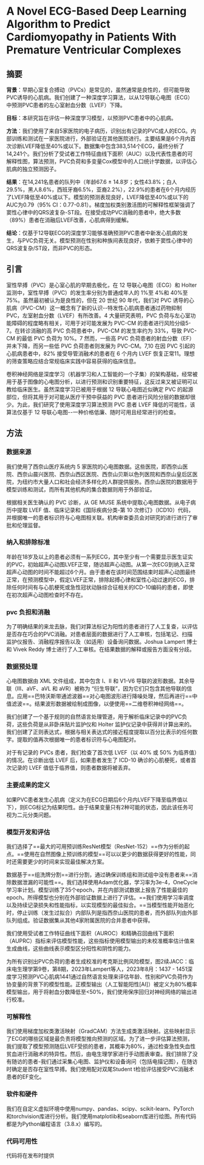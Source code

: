 # A Novel ECG-Based Deep Learning Algorithm to Predict Cardiomyopathy in Patients With Premature Ventricular Complexes

## 摘要

**背景**：早期心室复合搏动（PVCs）是常见的，虽然通常是良性的，但可能导致PVC诱导的心肌病。我们创建了一种深度学习算法，以从12导联心电图（ECG）中预测PVC患者的左心室射血分数（LVEF）下降。

**目标**：本研究旨在评估一种深度学习模型，以预测PVC患者中的心肌病。

**方法**：我们使用了来自5家医院的电子病历，识别出有记录的PVC成人的ECG。内部训练和测试在一家医院进行，外部验证在其他医院进行。主要结果是6个月内首次诊断LVEF降低至40%或以下。数据集中包含383,514个ECG，最终分析了14,241个。我们分析了受试者工作特征曲线下面积（AUC）以及代表性患者的可解释性图，算法预测，PVC负荷和多变量Cox模型中的人口统计学数据，以评估心肌病的独立预测因子。

**结果**：在14,241名患者的队列中（年龄67.6 ± 14.8岁；女性43.8%；白人29.5%，黑人8.6%，西班牙裔6.5%，亚裔2.2%），22.9%的患者在6个月内经历了LVEF降低至40%或以下。模型的预测表现良好，LVEF降低至40%或以下的AUC为0.79（95% CI：0.77-0.81）。梯度加权类别激活图的可解释性框架强调了窦性心律中的QRS波复杂-ST段。在接受成功PVC消融的患者中，绝大多数（89%）患者在消融后LVEF改善，心肌病得到缓解。

**结论**：仅基于12导联ECG的深度学习能够准确预测PVC患者中新发心肌病的发生，与PVC负荷无关。模型预测在性别和种族间表现良好，依赖于窦性心律中的QRS波复杂/ST段，而非PVC的形态。

## 引言

室性早搏（PVC）是心室心肌的早期去极化，在 12 导联心电图（ECG）和 Holter 监测中，室性早搏（PVC）的发生率分别为普通成年人的 1%至 4%和 40%至 75%。虽然最初被认为是良性的，但在 20 世纪 90 年代，我们对 PVC 诱导的心肌病（PVC-CM）这一概念有了新的认识--特发性心肌病患者通过药物抑制 PVC，左室射血分数（LVEF）有所改善。4 大量研究表明，PVC 负荷与左心室功能障碍的程度略有相关，可用于对可能发展为 PVC-CM 的患者进行风险分级5-7。在转诊消融的高 PVC 负荷患者中，PVC-CM 的发生率约为 33%，导致 PVC-CM 的最低 PVC 负荷为 10%。7 然而，一些高 PVC 负荷患者的射血分数（EF）并未下降，而另一些低 PVC 负荷患者则发展为 PVC-CM。7,10 在因 PVC 引起的心肌病患者中，82% 接受导管消融术的患者在 6 个月内 LVEF 恢复正常11。理想的筛查策略应结合常规临床实践中容易获得的临床信息。

卷积神经网络是深度学习（机器学习和人工智能的一个子集）的架构基础，经常被用于基于图像的心电图分析，以进行预测和识别重要特征，这反过来又被证明可以教给临床医生。虽然深度学习已被用于根据 12 导联心电图近似确定 PVC 的起源部位，但将其用于对可能从医疗干预中获益的 PVC 患者进行风险分层的数据却很少。为此，我们研究了使用深度学习算法预测 PVC 患者 LVEF 降低的可能性，该算法仅基于 12 导联心电图--一种价格低廉、随时可用且经常进行的检查。

## 方法

### 数据来源

我们使用了西奈山医疗系统内 5 家医院的心电图数据。这些医院，即西奈山医院、西奈山晨兴医院、西奈山西区医院、西奈山贝斯以色列医院和西奈山皇后区医院，为纽约市大量人口和社会经济多样化的人群提供服务。西奈山医院的数据用于模型训练和测试，而所有其他机构的集合数据则用于外部验证。

根据相关医生确认的 PVC 诊断，从 GE MUSE 系统中提取心电图数据。从电子病历中提取 LVEF 值、临床记录和《国际疾病分类-第 10 次修订》（ICD10）代码，并根据唯一的患者标识符与心电图相关联。机构审查委员会对研究的进行进行了审批和伦理监督。

### 纳入和排除标准

年龄在18岁及以上的患者必须有一系列ECG，其中至少有一个需要显示医生证实的PVC，初始超声心动图LVEF正常，随访超声心动图。从第一次ECG到纳入正常超声心动图的时间不能超过6个月。由于患者在该时间范围结束时超声心动图最终正常，在预测模型中，假定LVEF正常，排除起搏心律和室性心动过速的ECG，排除任何时间有与心肌梗死或急性冠状动脉综合征相关的ICD-10编码的患者，即使在初次超声心动图检查时不存在。

### pvc 负担和消融

为了明确结果的来龙去脉，我们对算法标记为阳性的患者进行了人工复查，以评估是否存在巧合的PVC消融。对患者层面的数据进行了人工审核，包括笔记、扫描监护仪报告、消融程序报告以及（如适用）设备询问数据。Joshua Lampert 博士和 Vivek Reddy 博士进行了人工审核。在结果数据的解释或报告方面没有分歧。

### 数据预处理

心电图数据由 XML 文件组成，其中包含 I、II 和 V1-V6 导联的波形数据。其余导联（III、aVF、aVL 和 aVR）被称为 “衍生导联”，因为它们只包含其他导联的信息。应用==巴特沃斯带通滤波器==对心电图波形进行降噪处理，然后再进行==中值滤波==。结果波形数据被绘制成图像，以便使用==二维卷积神经网络==。

我们创建了一个基于规则的自然语言处理管道，用于解析临床记录中的PVC负荷，这些负荷是从非卧床贴片监护仪和 Holter 监护仪记录中获得并计算出来的。我们创建了正则表达式，根据与相关表达式的接近程度提取以百分比表示的任何数字。提取的值再次根据唯一的患者标识符与心电图配对。

对于有记录的 PVCs 患者，我们检查了首次低 LVEF（以 40% 或 50% 为临界值）的情况。在诊断出低 LVEF 后，如果患者发生了 ICD-10 确诊的心肌梗死，或者首次记录的 LVEF 值低于临界值，则患者数据将被丢弃。

### 主要成果的定义

如果PVC患者发生心肌病（定义为在ECG日期后6个月内LVEF下降至临界值以下），则ECG标记为结果阳性。由于结果变量只有2种可能的状态，因此该任务可视为二元分类问题。

### 模型开发和评估

我们选择了==最大的可用预训练ResNet模型（ResNet-152）==作为分析的起点。==使用在自然图像上预训练的模型==可以以更少的数据获得更好的性能，同时还需要更少的时间来实现最佳解决方案。

数据基于==组洗牌分割==进行分割，通过确保训练组和测试组中没有患者来==消除数据泄漏的可能性==。我们选择使用Adam优化器，学习率为3e-4，OneCycle学习率计划。模型训练了35个epoch，并在内部测试数据上报告了性能最佳的epoch。所得模型也分别在外部验证数据上进行了评估。==我们使用学习率调度以及持续记录损失和性能指标，以实现模型的最佳拟合。==当模型性能开始恶化时，停止训练（发生过拟合）内部队列是指西奈山医院的患者，而外部队列由外部队列组成。验证数据集从其他4家附属医院的合并患者中获得。

我们使用受试者工作特征曲线下面积（AUROC）和精确召回曲线下面积（AUPRC）指标来评估模型性能，这些指标使用模型输出的未校准概率估计值来生成曲线，这些曲线表示模型区分阳性和阴性的能力。

为所有识别出PVC负荷的患者生成校准的考克斯比例风险模型，图2续JACC：临床电生理学第9卷，第8期，2023年Lampert等人，2023年8月：1437 - 1451深度学习预测PVC心肌病1441通过自然语言处理来评估年龄、性别和PVC负荷作为协变量的背景下的模型性能。正模型输出（人工智能阳性[AI]）被定义为80%概率模型输出，用于将射血分数降低至<50%，我们使用保序回归对神经网络的输出进行校准。

### 可解释性

我们使用梯度加权类激活映射（GradCAM）方法生成类激活映射。这些映射显示了ECG的哪些区域是最负责将模型推向预测的区域。为了进一步评估算法预测，我们提取了模型预测随后LVEF受损的患者，其概率为80%，通过检查急性失血性贫血进行消融术的特异性。然后，由电生理学家进行手动图表审查。我们排除了没有随访的患者-我们通过采集心电图、监护仪和设备询问（包括电描记图），在随访时确定是否存在室性早搏。我们使用配对双尾Student t检验评估接受PVC消融术患者的EF变化。

### 软件和硬件

我们在自定义虚拟环境中使用numpy、pandas、scipy、scikit-learn、PyTorch和torchvision库进行分析。我们使用matplotlib和seaborn库进行绘图。所有代码都是为Python编程语言（3.8.x）编写的。

### 代码可用性

代码将在发布时提供
